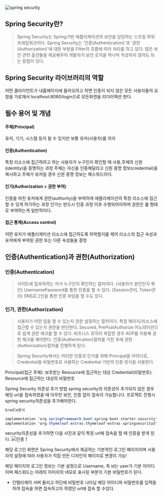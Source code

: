![spring security](https://user-images.githubusercontent.com/99226598/183634705-761cf94a-86d9-49e7-9c16-dbab7322a3c3.png)

## Spring Security란?

>Spring Security는 Spring기반 애플리케이션의 보안을 담당하는 스프링 하위 프레임워크이다.
Spring Security는 '인증(Authentication)'과 '권한(Authorization)'에 대한 부분을 Filter의 흐름에 따라 처리를 하고 있다.
많은 보안 관련 옵션들을 제공해주어 개발자가 보안 로직을 하나씩 작성하지 않아도 되는 장점이 있다.

## Spring Security 라이브러리의 역할

어떤 클라이언트가 내홈페이지에 들어오려고 하면 인증이 되지 않은 모든 사용자들의 요청을 가로채서 localhost:8080/login으로 모든화면을 리다이렉션 한다.



## 필수 용어 및 개념

#### 주체(Principal)

유저, 기기, 시스템 등이 될 수 있지만 보통 유저(사용자)를 의미

#### 인증(Authentication)

특정 리소스에 접근하려고 하는 사용자가 누구인지 확인할 때 사용,주체의 신원(identity)을 증명하는 과정
주체는 자신을 인증해달라고 신원 증명 정보(credential)을 제시하고 주체가 유저일 경우 신원 증명 정보는 패스워드이다.

#### 인가(Authorization = 권한 부여)

인증을 마친 유저에게 권한(authority)을 부여하여 애플리케이션의 특정 리소스에 접근할 수 있게 허가하는 과정
인가는 반드시 인증 과정 이후 수행되어야하며 권한은 롤 형태로 부여하는게 일반적이다.

#### 접근 통제(Access control)

어떤 유저가 애플리케이션 리소스에 접근하도록 허락할지를 제어
리소스의 접근 속성과 유저에게 부여된 권한 또는 다른 속성들을 결정


## 인증(Authentication)과 권한(Authorization)

### 인증(Authentication)
> 사이트에 접속하려는 자가 누구인지 확인하는 절차이다. (사용자가 본인인지 확인)
UsernamePassword를 통한 인증을 할 수 있다. (Session관리, Token관리)
SNS로그인을 통한 인증 위임을 할 수도 있다.


### 인가, 권한(Authorization)
> 사용자가 어떤 일을 할 수 있는지 권한 설정하는 절차이다. 특정 페이지/리소스에 접근할 수 있는지 권한을 판단한다.
Secured, PrePostAuthorize 어노테이션으로 쉽게 권한 체크를 할 수 있다.
비즈니스 로직이 복잡한 경우 AOP를 이용해 권한 체크를 해야한다.
인증(Authentication)절차를 거친 후에 권한(Authorization)절차를 진행하게 된다.

> Spring Security에서는 이러한 인증과 인가를 위해 Principal을 아이디로, Credential을 비밀번호로 사용하는 Credential 기반의 인증 방식을 사용한다.

Principal(접근 주체): 보호받는 Resource에 접근하는 대상
Credential(비밀번호): Resource에 접근하는 대상의 비밀번호

Spring Security 의존성 추가 방법
spring security의 의존성이 추가되지 않은 경우 해당 url을 접속하였을 때 아무런 보안, 인증 없이 접속이 가능합니다. 프로젝트 진행시 
spring security의존성을 추가해야한다.

```java
Gradle방식

implementation 'org.springframework.boot:spring-boot-starter-security'
implementation 'org.thymeleaf.extras:thymeleaf-extras-springsecurity5'
```

security의존성을 추가하면 다음 사진과 같이 특정 url에 접속을 할 때 인증을 받게 된다.
![인증 1](https://user-images.githubusercontent.com/99226598/183634442-f930a8e1-c91d-4bb0-93ef-66ef531a40a1.png)

해당 로그인 화면은 Spring Security에서 제공하는 기본적인 로그인 페이지이며 사용자의 설정에 따라 사용자가 직접 만든 디자인의 페이지로 변경이 가능!

해당 페이지의 로그인 정보는 기본 설정으로 Username, 즉 id는 user가 기본 아이디이며 패스워드는 아래의 이미지의 네모로 표시된 부분이 기본 비밀번호가 된다.
- 인텔리제이 서버 돌리고 하단에 비밀번호 나타남 
해당 아이디와 비밀번호를 입력을 하여 접속을 하면 접속하고자 하였던 url에 접속 할 수있다.

